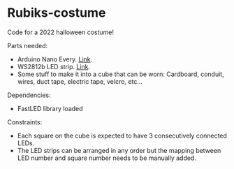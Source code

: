 # Rubiks-costume

Code for a 2022 halloween costume!

Parts needed:
- Arduino Nano Every. [Link](https://www.amazon.se/-/en/gp/product/B07VX7MX27/ref=ppx_yo_dt_b_asin_title_o04_s00?ie=UTF8&psc=1).
- WS2812b LED strip. [Link](https://www.amazon.se/-/en/gp/product/B08T89S7C3/ref=ppx_yo_dt_b_asin_title_o04_s01?ie=UTF8&psc=1).
- Some stuff to make it into a cube that can be worn: Cardboard, conduit, wires, duct tape, electric tape, velcro, etc...

Dependencies:
- FastLED library loaded

Constraints:
- Each square on the cube is expected to have 3 consecutively connected LEDs.
- The LED strips can be arranged in any order but the mapping between LED number and square number needs to be manually added.
